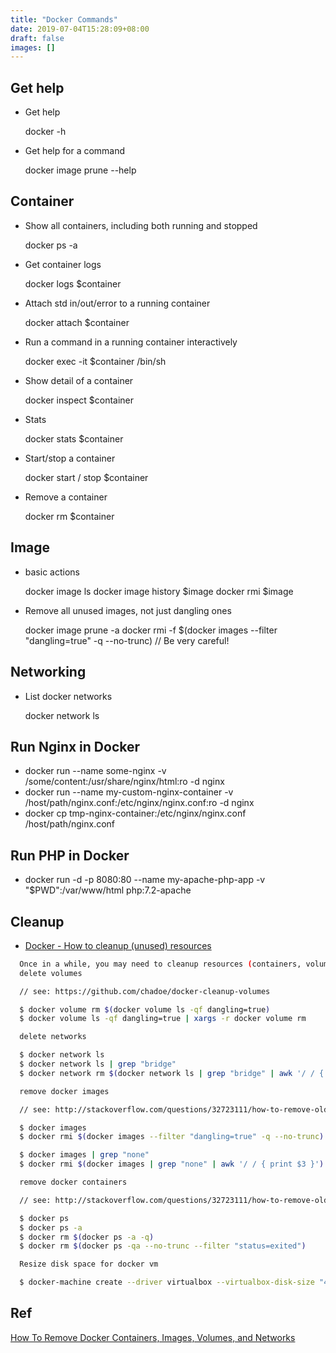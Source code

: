 ```yaml
---
title: "Docker Commands"
date: 2019-07-04T15:28:09+08:00
draft: false
images: []
---
```


## Get help

- Get help

    docker -h

- Get help for a command

    docker image prune --help


## Container

- Show all containers, including both running and stopped

    docker ps -a

- Get container logs

    docker logs $container

- Attach std in/out/error to a running container

    docker attach $container

- Run a command in a running container interactively

    docker exec -it $container /bin/sh

- Show detail of a container

    docker inspect $container

- Stats

    docker stats $container

- Start/stop a container

    docker start / stop $container

- Remove a container

    docker rm $container

## Image

- basic actions

    docker image ls
    docker image history $image
    docker rmi $image

- Remove all unused images, not just dangling ones

    docker image prune -a
    docker rmi -f $(docker images --filter "dangling=true" -q --no-trunc) // Be very careful!

## Networking

- List docker networks

    docker network ls

## Run Nginx in Docker

- docker run --name some-nginx -v /some/content:/usr/share/nginx/html:ro -d nginx
- docker run --name my-custom-nginx-container -v /host/path/nginx.conf:/etc/nginx/nginx.conf:ro -d nginx
- docker cp tmp-nginx-container:/etc/nginx/nginx.conf /host/path/nginx.conf

## Run PHP in Docker

- docker run -d -p 8080:80 --name my-apache-php-app -v "$PWD":/var/www/html php:7.2-apache

## Cleanup

- [Docker - How to cleanup (unused) resources](https://gist.github.com/bastman/5b57ddb3c11942094f8d0a97d461b430)

``` Bash
  Once in a while, you may need to cleanup resources (containers, volumes, images, networks) ...
  delete volumes

  // see: https://github.com/chadoe/docker-cleanup-volumes

  $ docker volume rm $(docker volume ls -qf dangling=true)
  $ docker volume ls -qf dangling=true | xargs -r docker volume rm

  delete networks

  $ docker network ls  
  $ docker network ls | grep "bridge"   
  $ docker network rm $(docker network ls | grep "bridge" | awk '/ / { print $1 }')

  remove docker images

  // see: http://stackoverflow.com/questions/32723111/how-to-remove-old-and-unused-docker-images

  $ docker images
  $ docker rmi $(docker images --filter "dangling=true" -q --no-trunc)

  $ docker images | grep "none"
  $ docker rmi $(docker images | grep "none" | awk '/ / { print $3 }')

  remove docker containers

  // see: http://stackoverflow.com/questions/32723111/how-to-remove-old-and-unused-docker-images

  $ docker ps
  $ docker ps -a
  $ docker rm $(docker ps -a -q)
  $ docker rm $(docker ps -qa --no-trunc --filter "status=exited")

  Resize disk space for docker vm

  $ docker-machine create --driver virtualbox --virtualbox-disk-size "40000" default
```

## Ref

[How To Remove Docker Containers, Images, Volumes, and Networks](https://linuxize.com/post/how-to-remove-docker-images-containers-volumes-and-networks/)

